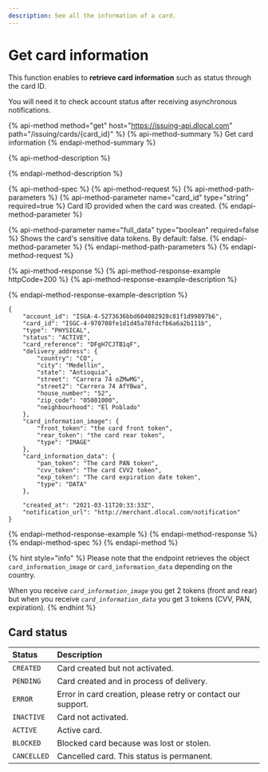 ```yaml
---
description: See all the information of a card.
---
```


# Get card information

This function enables to **retrieve card information** such as status through the card ID.

You will need it to check account status after receiving asynchronous notifications.

{% api-method method="get" host="https://issuing-api.dlocal.com" path="/issuing/cards/{card\_id}" %}
{% api-method-summary %}
Get card information
{% endapi-method-summary %}

{% api-method-description %}

{% endapi-method-description %}

{% api-method-spec %}
{% api-method-request %}
{% api-method-path-parameters %}
{% api-method-parameter name="card\_id" type="string" required=true %}
Card ID provided when the card was created.
{% endapi-method-parameter %}

{% api-method-parameter name="full\_data" type="boolean" required=false %}
Shows the card's sensitive data tokens. By default: false.
{% endapi-method-parameter %}
{% endapi-method-path-parameters %}
{% endapi-method-request %}

{% api-method-response %}
{% api-method-response-example httpCode=200 %}
{% api-method-response-example-description %}

{% endapi-method-response-example-description %}

```
{
    "account_id": "ISGA-4-5273636bbd604082928c81f1d99897b6",
    "card_id": "ISGC-4-970708fe1d1d45a78fdcfb6a6a2b111b",
    "type": "PHYSICAL",
    "status": "ACTIVE",
    "card_reference": "DFgH7CJTB1qF",
    "delivery_address": {
        "country": "CO",
        "city": "Medellin",
        "state": "Antioquia",
        "street": "Carrera 74 oZMwMG",
        "street2": "Carrera 74 AfYBwa",
        "house_number": "52",
        "zip_code": "05001000",
        "neighbourhood": "El Poblado"
    },
    "card_information_image": {
        "front_token": "the card front token",
        "rear_token": "the card rear token",
        "type": "IMAGE"
    },
    "card_information_data": {
        "pan_token": "The card PAN token",
        "cvv_token": "The card CVV2 token",
        "exp_token": "The card expiration date token",
        "type": "DATA"
    },
    
    "created_at": "2021-03-11T20:33:33Z",
    "notification_url": "http://merchant.dlocal.com/notification"
}
```
{% endapi-method-response-example %}
{% endapi-method-response %}
{% endapi-method-spec %}
{% endapi-method %}

{% hint style="info" %}
Please note that the endpoint retrieves the object `card_information_image` or `card_information_data` depending on the country. 

When you receive _`card_information_image`_ you get 2 tokens \(front and rear\) but when you receive _`card_information_data`_ you get 3 tokens \(CVV, PAN, expiration\).
{% endhint %}

## Card status

| Status | Description |
| :--- | :--- |
| `CREATED` | Card created but not activated. |
| `PENDING` | Card created and in process of delivery. |
| `ERROR` | Error in card creation, please retry or contact our support. |
| `INACTIVE` | Card not activated. |
| `ACTIVE` | Active card. |
| `BLOCKED` | Blocked card because was lost or stolen. |
| `CANCELLED` | Cancelled card. This status is permanent. |



